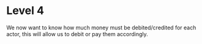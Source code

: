 # Level 4

We now want to know how much money must be debited/credited for each actor, this will allow us to debit or pay them accordingly.
 